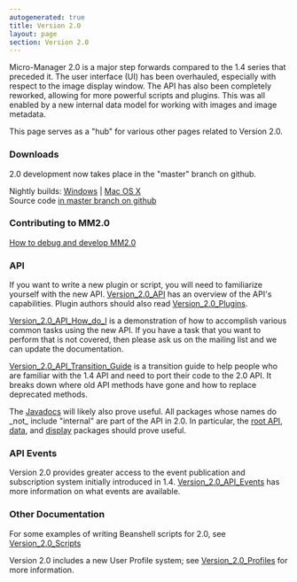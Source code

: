 ```yaml
---
autogenerated: true
title: Version 2.0
layout: page
section: Version 2.0
---
```


Micro-Manager 2.0 is a major step forwards compared to the 1.4 series
that preceded it. The user interface (UI) has been overhauled,
especially with respect to the image display window. The API has also
been completely reworked, allowing for more powerful scripts and
plugins. This was all enabled by a new internal data model for working
with images and image metadata.

This page serves as a "hub" for various other pages related to Version
2.0.

### Downloads

2.0 development now takes place in the "master" branch on github.

Nightly builds:
[Windows](http://valelab.ucsf.edu/~MM/nightlyBuilds/2.0.0-gamma/Windows/)
\| [Mac OS
X](http://valelab.ucsf.edu/~MM/nightlyBuilds/2.0.0-gamma/Mac/)  
Source code [in master branch on
github](http://github.com/micro-manager/micro-manager/tree/master)

### Contributing to MM2.0

[How to debug and develop
MM2.0](How_to_debug_and_develop_MM2.0 "wikilink")

### API

If you want to write a new plugin or script, you will need to
familiarize yourself with the new API.
[Version\_2.0\_API](Version_2.0_API "wikilink") has an overview of the
API's capabilities. Plugin authors should also read
[Version\_2.0\_Plugins](Version_2.0_Plugins "wikilink").

[Version\_2.0\_API\_How\_do\_I](Version_2.0_API_How_do_I "wikilink") is
a demonstration of how to accomplish various common tasks using the new
API. If you have a task that you want to perform that is not covered,
then please ask us on the mailing list and we can update the
documentation.

[Version\_2.0\_API\_Transition\_Guide](Version_2.0_API_Transition_Guide "wikilink")
is a transition guide to help people who are familiar with the 1.4 API
and need to port their code to the 2.0 API. It breaks down where old API
methods have gone and how to replace deprecated methods.

The [Javadocs](http://valelab.ucsf.edu/~MM/doc-2.0.0-beta2/mmstudio/)
will likely also prove useful. All packages whose names do \_not\_
include "internal" are part of the API in 2.0. In particular, the [root
API](http://valelab.ucsf.edu/~MM/doc-2.0.0-beta2/mmstudio/),
[data](http://valelab.ucsf.edu/~MM/doc-2.0.0-beta2/mmstudio/org/micromanager/data/package-summary.html),
and [display](http://valelab.ucsf.edu/~MM/doc-2.0.0-beta2/mmstudio/)
packages should prove useful.

### API Events

Version 2.0 provides greater access to the event publication and
subscription system initially introduced in 1.4.
[Version\_2.0\_API\_Events](Version_2.0_API_Events "wikilink") has more
information on what events are available.

### Other Documentation

For some examples of writing Beanshell scripts for 2.0, see
[Version\_2.0\_Scripts](Version_2.0_Scripts "wikilink")

Version 2.0 includes a new User Profile system; see
[Version\_2.0\_Profiles](Version_2.0_Profiles "wikilink") for more
information.

